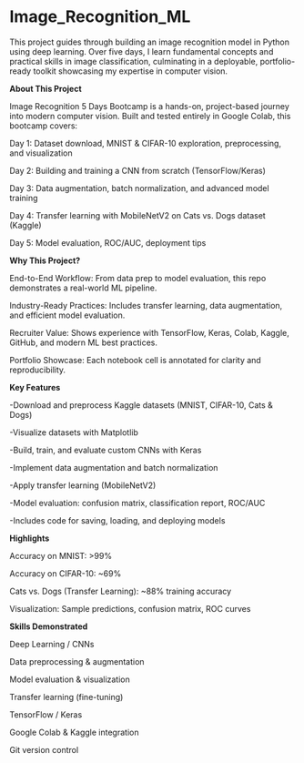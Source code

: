 # Image_Recognition_ML

This project guides through building an image recognition model in Python using deep learning. Over five days, I  learn fundamental concepts and practical skills in image classification, culminating in a deployable, portfolio-ready toolkit showcasing my expertise in computer vision.


**About This Project**


Image Recognition 5 Days Bootcamp is a hands-on, project-based journey into modern computer vision. Built and tested entirely in Google Colab, this bootcamp covers:

Day 1:
Dataset download, MNIST & CIFAR-10 exploration, preprocessing, and visualization

Day 2:
Building and training a CNN from scratch (TensorFlow/Keras)

Day 3:
Data augmentation, batch normalization, and advanced model training

Day 4:
Transfer learning with MobileNetV2 on Cats vs. Dogs dataset (Kaggle)

Day 5:
Model evaluation, ROC/AUC, deployment tips


**Why This Project?**

End-to-End Workflow: From data prep to model evaluation, this repo demonstrates a real-world ML pipeline.

Industry-Ready Practices: Includes transfer learning, data augmentation, and efficient model evaluation.

Recruiter Value: Shows experience with TensorFlow, Keras, Colab, Kaggle, GitHub, and modern ML best practices.

Portfolio Showcase: Each notebook cell is annotated for clarity and reproducibility.



**Key Features**

-Download and preprocess Kaggle datasets (MNIST, CIFAR-10, Cats & Dogs)

-Visualize datasets with Matplotlib

-Build, train, and evaluate custom CNNs with Keras

-Implement data augmentation and batch normalization

-Apply transfer learning (MobileNetV2)

-Model evaluation: confusion matrix, classification report, ROC/AUC

-Includes code for saving, loading, and deploying models



**Highlights**

Accuracy on MNIST: >99%

Accuracy on CIFAR-10: ~69%

Cats vs. Dogs (Transfer Learning): ~88% training accuracy

Visualization: Sample predictions, confusion matrix, ROC curves


**Skills Demonstrated**

Deep Learning / CNNs

Data preprocessing & augmentation

Model evaluation & visualization

Transfer learning (fine-tuning)

TensorFlow / Keras

Google Colab & Kaggle integration

Git version control
